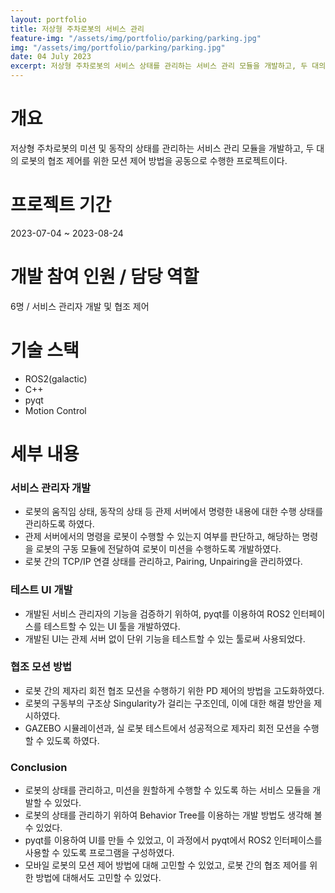 ```yaml
---
layout: portfolio
title: 저상형 주차로봇의 서비스 관리
feature-img: "/assets/img/portfolio/parking/parking.jpg"
img: "/assets/img/portfolio/parking/parking.jpg"
date: 04 July 2023
excerpt: 저상형 주차로봇의 서비스 상태를 관리하는 서비스 관리 모듈을 개발하고, 두 대의 저상형 로봇에 대한 협조 제어를 수행한 프로젝트이다.
---
```


# 개요

저상형 주차로봇의 미션 및 동작의 상태를 관리하는 서비스 관리 모듈을 개발하고, 두 대의 로봇의 협조 제어를 위한 모션 제어 방법을 공동으로 수행한 프로젝트이다.

# 프로젝트 기간

2023-07-04 ~ 2023-08-24

# 개발 참여 인원 / 담당 역할

6명 / 서비스 관리자 개발 및 협조 제어

# 기술 스택

- ROS2(galactic)
- C++
- pyqt
- Motion Control

# 세부 내용

### 서비스 관리자 개발

* 로봇의 움직임 상태, 동작의 상태 등 관제 서버에서 명령한 내용에 대한 수행 상태를 관리하도록 하였다.
* 관제 서버에서의 명령을 로봇이 수행할 수 있는지 여부를 판단하고, 해당하는 명령을 로봇의 구동 모듈에 전달하여 로봇이 미션을 수행하도록 개발하였다.
* 로봇 간의 TCP/IP 연결 상태를 관리하고, Pairing, Unpairing을 관리하였다.

### 테스트 UI 개발

* 개발된 서비스 관리자의 기능을 검증하기 위하여, pyqt를 이용하여 ROS2 인터페이스를 테스트할 수 있는 UI 툴을 개발하였다.
* 개발된 UI는 관제 서버 없이 단위 기능을 테스트할 수 있는 툴로써 사용되었다.

### 협조 모션 방법

* 로봇 간의 제자리 회전 협조 모션을 수행하기 위한 PD 제어의 방법을 고도화하였다.
* 로봇의 구동부의 구조상 Singularity가 걸리는 구조인데, 이에 대한 해결 방안을 제시하였다.
* GAZEBO 시뮬레이션과, 실 로봇 테스트에서 성공적으로 제자리 회전 모션을 수행할 수 있도록 하였다.

### Conclusion

* 로봇의 상태를 관리하고, 미션을 원할하게 수행할 수 있도록 하는 서비스 모듈을 개발할 수 있었다.
* 로봇의 상태를 관리하기 위하여 Behavior Tree를 이용하는 개발 방법도 생각해 볼 수 있었다.
* pyqt를 이용하여 UI를 만들 수 있었고, 이 과정에서 pyqt에서 ROS2 인터페이스를 사용할 수 있도록 프로그램을 구성하였다.
* 모바일 로봇의 모션 제어 방법에 대해 고민할 수 있었고, 로봇 간의 협조 제어를 위한 방법에 대해서도 고민할 수 있었다.